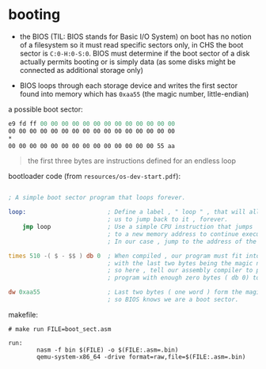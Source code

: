 # booting

- the BIOS (TIL: BIOS stands for Basic I/O System) on boot has no notion of a filesystem so it must read specific sectors only, in CHS the boot sector is `C:0-H:0-S:0`. BIOS must determine if the boot sector of a disk actually permits booting or is simply data (as some disks might be connected as additional storage only)

- BIOS loops through each storage device and writes the first sector found into memory which has `0xaa55` (the magic number, little-endian)

a possible boot sector:

```asm
e9 fd ff 00 00 00 00 00 00 00 00 00 00 00 00 00
00 00 00 00 00 00 00 00 00 00 00 00 00 00 00 00
*
00 00 00 00 00 00 00 00 00 00 00 00 00 00 55 aa
```

> the first three bytes are instructions defined for an endless loop


bootloader code (from `resources/os-dev-start.pdf`):

```asm

; A simple boot sector program that loops forever.

loop: 						; Define a label , " loop " , that will allow
							; us to jump back to it , forever.
	jmp loop 				; Use a simple CPU instruction that jumps
							; to a new memory address to continue execution.
							; In our case , jump to the address of the current instruction.

times 510 -( $ - $$ ) db 0  ; When compiled , our program must fit into 512 bytes ,
							; with the last two bytes being the magic number ,
							; so here , tell our assembly compiler to pad out our
							; program with enough zero bytes ( db 0) to bring us to the 510th byte.

dw 0xaa55 					; Last two bytes ( one word ) form the magic number ,
							; so BIOS knows we are a boot sector.

```

makefile:

```make
# make run FILE=boot_sect.asm

run:
        nasm -f bin $(FILE) -o $(FILE:.asm=.bin)
        qemu-system-x86_64 -drive format=raw,file=$(FILE:.asm=.bin)
```

